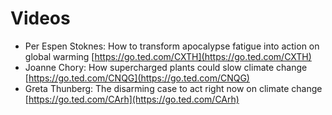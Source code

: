 # Videos

* Per Espen Stoknes: How to transform apocalypse fatigue into action on global warming [https://go.ted.com/CXTH](https://go.ted.com/CXTH)
* Joanne Chory: How supercharged plants could slow climate change [https://go.ted.com/CNQG](https://go.ted.com/CNQG)
* Greta Thunberg: The disarming case to act right now on climate change [https://go.ted.com/CArh](https://go.ted.com/CArh)

